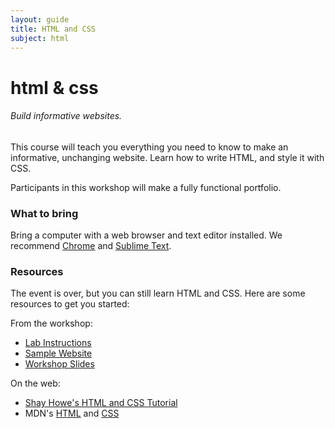 ```yaml
---
layout: guide
title: HTML and CSS
subject: html
---
```


# html & css

###### Build informative websites.

This course will teach you everything you need to know to make an informative, unchanging website. Learn how to write HTML, and style it with CSS.

Participants in this workshop will make a fully functional portfolio.


### What to bring
Bring a computer with a web browser and text editor installed. We recommend [Chrome](https://www.google.com/chrome/browser/) and [Sublime Text](http://www.sublimetext.com/).

### Resources

The event is over, but you can still learn HTML and CSS. Here are some resources to get you started:

From the workshop:
- [Lab Instructions](https://docs.google.com/file/d/0B9HqC5cnPeRVbng4RnRodDFFZVk/edit)
- [Sample Website](http://naher94.github.io/Basic-Sample-Site/portfolio.html)
- [Workshop Slides](https://docs.google.com/file/d/0B9HqC5cnPeRVODB6MURCTUxvSVk/edit)

On the web:
- [Shay Howe's HTML and CSS Tutorial](http://learn.shayhowe.com/)
- MDN's [HTML](https://developer.mozilla.org/en-US/docs/Web/HTML) and [CSS](https://developer.mozilla.org/en-US/docs/Web/CSS)
